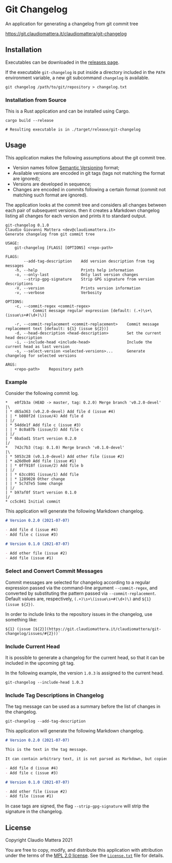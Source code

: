 # Git Changelog

An application for generating a changelog from git commit tree

<https://git.claudiomattera.it/claudiomattera/git-changelog>


Installation
----

Executables can be downloaded in the [releases page](./releases).

If the executable `git-changelog` is put inside a directory included in the `PATH` environment variable, a new git subcommand `changelog` is available.

~~~~shell
git changelog /path/to/git/repository > changelog.txt
~~~~


### Installation from Source

This is a Rust application and can be installed using Cargo.

~~~~shell
cargo build --release

# Resulting executable is in ./target/release/git-changelog
~~~~


Usage
----

This application makes the following assumptions about the git commit tree.

* Version names follow [Semantic Versioning] format;
* Available versions are encoded in git tags (tags not matching the format are ignored);
* Versions are developed in sequence;
* Changes are encoded in commits following a certain format (commit not matching such format are ignored).

The application looks at the commit tree and considers all changes between each pair of subsequent versions.
then it creates a Markdown changelog listing all changes for each version and prints it to standard output.

~~~~plain
git-changelog 0.1.0
Claudio Giovanni Mattera <dev@claudiomattera.it>
Generate changelog from git commit tree

USAGE:
    git-changelog [FLAGS] [OPTIONS] <repo-path>

FLAGS:
        --add-tag-description    Add version description from tag messages
    -h, --help                   Prints help information
    -o, --only-last              Only last version changes
        --strip-gpg-signature    Strip GPG signature from version descriptions
    -V, --version                Prints version information
    -v, --verbose                Verbosity

OPTIONS:
    -c, --commit-regex <commit-regex>
            Commit message regular expression [default: (.+)\s+\(issue\s+#(\d+)\)]

    -r, --commit-replacement <commit-replacement>    Commit message replacement text [default: ${1} (issue ${2})]
    -d, --head-description <head-description>        Set the current head description
    -i, --include-head <include-head>                Include the current head as last version
    -s, --select-version <selected-versions>...      Generate changelog for selected versions

ARGS:
    <repo-path>    Repository path
~~~~

[Semantic Versioning]: https://semver.org/


### Example

Consider the following commit log.

~~~~plain
*   e0f2b3a (HEAD -> master, tag: 0.2.0) Merge branch 'v0.2.0-devel'
|\
| * d65a363 (v0.2.0-devel) Add file d (issue #4)
| | * b808f2d (issue/4) Add file d
| |/
| * 54dde1f Add file c (issue #3)
| | * 8c0a87b (issue/3) Add file c
| |/
| * 6ba5ad1 Start version 0.2.0
|/
*   742c7b3 (tag: 0.1.0) Merge branch 'v0.1.0-devel'
|\
| * 5053c28 (v0.1.0-devel) Add other file (issue #2)
| * a26d0e0 Add file (issue #1)
| | * 0ff918f (issue/2) Add file b
| |/
| | * 63cc891 (issue/1) Add file
| | * 1289020 Other change
| | * 5c7d7e5 Some change
| |/
| * b97af0f Start version 0.1.0
|/
* cc5c841 Initial commit
~~~~

This application will generate the following Markdown changelog.

~~~~markdown
# Version 0.2.0 (2021-07-07)

- Add file d (issue #4)
- Add file c (issue #3)

# Version 0.1.0 (2021-07-07)

- Add other file (issue #2)
- Add file (issue #1)
~~~~


### Select and Convert Commit Messages

Commit messages are selected for changelog according to a regular expression passed via the command-line argument `--commit-regex`, and converted by substituting the pattern passed via `--commit-replacement`.
Default values are, respectively, `(.+)\s+\(issue\s+#(\d+)\)` and `${1} (issue ${2})`.

In order to include links to the repository issues in the changelog, use something like:

~~~~plain
${1} (issue [${2}](https://git.claudiomattera.it/claudiomattera/git-changelog/issues/#{2}))`
~~~~


### Include Current Head

It is possible to generate a changelog for the current head, so that it can be included in the upcoming git tag.

In the following example, the version `1.0.3` is assigned to the current head.

~~~~shell
git-changelog --include-head 1.0.3
~~~~


### Include Tag Descriptions in Changelog

The tag message can be used as a summary before the list of changes in the changelog.

~~~~shell
git-changelog --add-tag-description
~~~~

This application will generate the following Markdown changelog.

~~~~markdown
# Version 0.2.0 (2021-07-07)

This is the text in the tag message.

It can contain arbitrary text, it is not parsed as Markdown, but copied verbatim.

- Add file d (issue #4)
- Add file c (issue #3)

# Version 0.1.0 (2021-07-07)

- Add other file (issue #2)
- Add file (issue #1)
~~~~

In case tags are signed, the flag `--strip-gpg-signature` will strip the signature in the changelog.


License
----

Copyright Claudio Mattera 2021

You are free to copy, modify, and distribute this application with attribution under the terms of the [MPL 2.0 license]. See the [`License.txt`](./License.txt) file for details.

[MPL 2.0 license]: https://opensource.org/licenses/MPL-2.0
